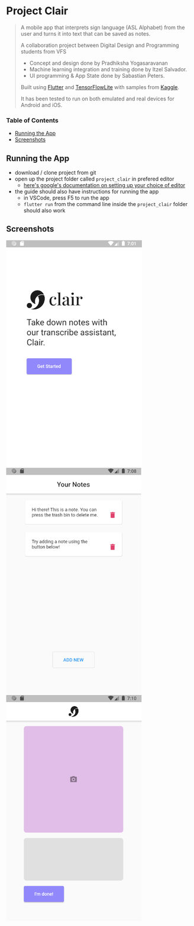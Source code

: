 # Project Clair <!-- omit in toc -->

> A mobile app that interprets sign language (ASL Alphabet) from the user and turns it into text that can be saved as notes. 
> 
> A collaboration project between Digital Design and Programming students from VFS
> - Concept and design done by Pradhiksha Yogasaravanan 
> - Machine learning integration and training done by Itzel Salvador.
> - UI programming & App State done by Sabastian Peters.
> 
> Built using [Flutter](https://flutter.dev/) and [TensorFlowLite](https://www.tensorflow.org/lite) with samples from [Kaggle](https://www.kaggle.com/datamunge/sign-language-mnist).
>
> It has been tested to run on both emulated and real devices for Android and iOS.


### Table of Contents

- [Running the App](#running-the-app)
- [Screenshots](#screenshots)



## Running the App

- download / clone project from git
- open up the project folder called `project_clair` in prefered editor
  - [here's google's documentation on setting up your choice of editor](https://flutter.dev/docs/get-started/editor)
- the guide should also have instructions for running the app
  - in VSCode, press F5 to run the app
  - `flutter run` from the command line inside the `project_clair` folder should also work



## Screenshots

![landing page](./readme-assets/landing.png)
![note-list page](./readme-assets/note-list.png)
![camera page](./readme-assets/camera.png)